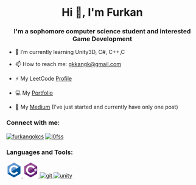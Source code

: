 <h1 align="center">Hi 👋, I'm Furkan</h1>
<h3 align="center"> I'm a sophomore computer science student and interested Game Development </h3>

- 🌱 I’m currently learning Unity3D, C#, C++,C

- 📫 How to reach me: [gkkangk@gmail.com](mailto:gkkangk@gmail.com)

- ⚡ My LeetCode [Profile](https://leetcode.com/u/L0fs/)

- 💻 My [Portfolio](https://muhammedfurkangok.github.io/personal-portfolio/)

- 📖 My [Medium](https://medium.com/@gkkangk) (I’ve just started and currently have only one post)

<h3 align="left">Connect with me:</h3>
<p align="left">
<a href="https://linkedin.com/in/furkangokcs" target="blank"><img align="center" src="https://raw.githubusercontent.com/rahuldkjain/github-profile-readme-generator/master/src/images/icons/Social/linked-in-alt.svg" alt="furkangokcs" height="30" width="40" /></a>
<a href="https://discord.gg/l0fss" target="blank"><img align="center" src="https://raw.githubusercontent.com/rahuldkjain/github-profile-readme-generator/master/src/images/icons/Social/discord.svg" alt="l0fss" height="30" width="40" /></a>
</p>
<h3 align="left">Languages and Tools:</h3>
<p align="left"> <a href="https://www.cprogramming.com/" target="_blank" rel="noreferrer"> <img src="https://raw.githubusercontent.com/devicons/devicon/master/icons/c/c-original.svg" alt="c" width="40" height="40"/> </a> <a href="https://www.w3schools.com/cs/" target="_blank" rel="noreferrer"> <img src="https://raw.githubusercontent.com/devicons/devicon/master/icons/csharp/csharp-original.svg" alt="csharp" width="40" height="40"/> </a> <a href="https://git-scm.com/" target="_blank" rel="noreferrer"> <img src="https://www.vectorlogo.zone/logos/git-scm/git-scm-icon.svg" alt="git" width="40" height="40"/> </a> <a href="https://unity.com/" target="_blank" rel="noreferrer"> <img src="https://www.vectorlogo.zone/logos/unity3d/unity3d-icon.svg" alt="unity" width="40" height="40"/> </a> </p>


